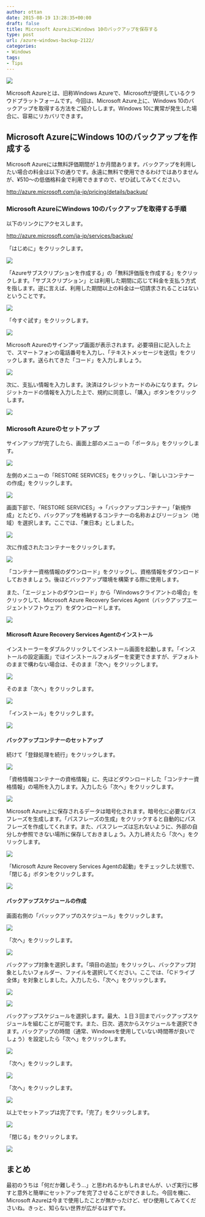 ```yaml
---
author: ottan
date: 2015-08-19 13:28:35+00:00
draft: false
title: Microsoft Azure上にWindows 10のバックアップを保存する
type: post
url: /azure-windows-backup-2122/
categories:
- Windows
tags:
- Tips
---
```


![](/uploads/2015/08/150819-55d47cc0d56e1.jpg)






Microsoft Azureとは、旧称Windows Azureで、Microsoftが提供しているクラウドプラットフォームです。今回は、Microsoft Azure上に、Windows 10のバックアップを取得する方法をご紹介しします。Windows 10に異常が発生した場合に、容易にリカバリできます。





## Microsoft AzureにWindows 10のバックアップを作成する





Microsoft Azureには無料評価期間が１か月間あります。バックアップを利用したい場合の料金は以下の通りです。永遠に無料で使用できるわけではありませんが、¥510〜の低価格料金で利用できますので、ぜひ試してみてください。



http://azure.microsoft.com/ja-jp/pricing/details/backup/



### Microsoft AzureにWindows 10のバックアップを取得する手順





以下のリンクにアクセスします。



http://azure.microsoft.com/ja-jp/services/backup/



「はじめに」をクリックします。





![](/uploads/2015/08/150819-55d47cc26deb6.png)






「Azureサブスクリプションを作成する」の「無料評価版を作成する」をクリックします。「サブスクリプション」とは利用した期間に応じて料金を支払う方式を指します。逆に言えば、利用した期間以上の料金は一切請求されることはないということです。





![](/uploads/2015/08/150819-55d47cc59309d.png)






「今すぐ試す」をクリックします。





![](/uploads/2015/08/150819-55d47cc96a479.png)






Microsoft Azureのサインアップ画面が表示されます。必要項目に記入した上で、スマートフォンの電話番号を入力し、「テキストメッセージを送信」をクリックします。送られてきた「コード」を入力しましょう。





![](/uploads/2015/08/150819-55d47ccd813dc.png)






次に、支払い情報を入力します。決済はクレジットカードのみになります。クレジットカードの情報を入力した上で、規約に同意し、「購入」ボタンをクリックします。





![](/uploads/2015/08/150819-55d47cd0dad9c.png)






### Microsoft Azureのセットアップ





サインアップが完了したら、画面上部のメニューの「ポータル」をクリックします。





![](/uploads/2015/08/150819-55d47cd38c40f.png)






左側のメニューの「RESTORE SERVICES」をクリックし、「新しいコンテナーの作成」をクリックします。





![](/uploads/2015/08/150819-55d47cd690678.png)






画面下部で、「RESTORE SERVICES」→「バックアップコンテナー」「新規作成」とたどり、バックアップを格納するコンテナーの名称およびリージョン（地域）を選択します。ここでは、「東日本」としました。





![](/uploads/2015/08/150819-55d47cd96d031.png)






次に作成されたコンテナーをクリックします。





![](/uploads/2015/08/150819-55d47cdc476cd.png)






「コンテナー資格情報のダウンロード」をクリックし、資格情報をダウンロードしておきましょう。後ほどバックアップ環境を構築する際に使用します。





また、「エージェントのダウンロード」から「Windowsクライアントの場合」をクリックして、Microsoft Azure Recovery Services Agent（バックアップエージェントソフトウェア）をダウンロードします。





![](/uploads/2015/08/150819-55d47cdef1990.png)






#### Microsoft Azure Recovery Services Agentのインストール





インストーラーをダブルクリックしてインストール画面を起動します。「インストールの設定画面」ではインストールフォルダーを変更できますが、デフォルトのままで構わない場合は、そのまま「次へ」をクリックします。





![](/uploads/2015/08/150819-55d47ce1c2408.png)






そのまま「次へ」をクリックします。





![](/uploads/2015/08/150819-55d47ce309ec4.png)






「インストール」をクリックします。





![](/uploads/2015/08/150819-55d47ce4536a8.png)






#### バックアップコンテナーのセットアップ





続けて「登録処理を続行」をクリックします。





![](/uploads/2015/08/150819-55d47ce5b64b5.png)






「資格情報コンテナーの資格情報」に、先ほどダウンロードした「コンテナー資格情報」の場所を入力します。入力したら「次へ」をクリックします。





![](/uploads/2015/08/150819-55d47ce7dd9bb.png)






Microsoft Azure上に保存されるデータは暗号化されます。暗号化に必要なパスフレーズを生成します。「パスフレーズの生成」をクリックすると自動的にパスフレーズを作成してくれます。また、パスフレーズは忘れないように、外部の自分しか参照できない場所に保存しておきましょう。入力し終えたら「次へ」をクリックします。





![](/uploads/2015/08/150819-55d47ce99de47.png)






「Microsoft Azure Recovery Services Agentの起動」をチェックした状態で、「閉じる」ボタンをクリックします。





![](/uploads/2015/08/150819-55d47cebb45c3.png)






#### バックアップスケジュールの作成





画面右側の「バッックアップのスケジュール」をクリックします。





![](/uploads/2015/08/150819-55d47ced74660.png)






「次へ」をクリックします。





![](/uploads/2015/08/150819-55d47cefa868d.png)






バックアップ対象を選択します。「項目の追加」をクリックし、バックアップ対象としたいフォルダー、ファイルを選択してください。ここでは、「Cドライブ全体」を対象としました。入力したら、「次へ」をクリックします。





![](/uploads/2015/08/150819-55d47cf135aa6.png)






![](/uploads/2015/08/150819-55d47cf3579c3.png)






バックアップスケジュールを選択します。最大、１日３回までバックアップスケジュールを組むことが可能です。また、日次、週次からスケジュールを選択できます。バックアップの時間（通常、Windowsを使用していない時間帯が良いでしょう）を設定したら「次へ」をクリックします。





![](/uploads/2015/08/150819-55d47cf5260e3.png)






「次へ」をクリックします。





![](/uploads/2015/08/150819-55d47cf6bfde7.png)






「次へ」をクリックします。





![](/uploads/2015/08/150819-55d47cf881215.png)






以上でセットアップは完了です。「完了」をクリックします。





![](/uploads/2015/08/150819-55d47cf9efbb0.png)






「閉じる」をクリックします。





![](/uploads/2015/08/150819-55d47cfb3f381.png)






## まとめ





最初のうちは「何だか難しそう...」と思われるかもしれませんが、いざ実行に移すと意外と簡単にセットアップを完了させることができました。今回を機に、Microsoft Azureは今まで使用したことが無かったけど、ぜひ使用してみてくださいね。きっと、知らない世界が広がるはずです。
